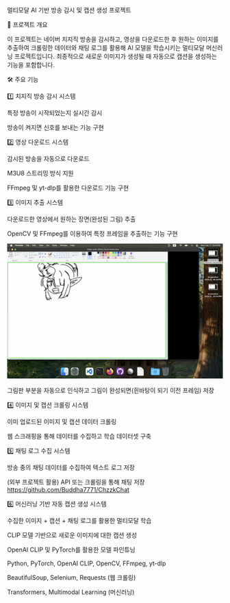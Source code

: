 멀티모달 AI 기반 방송 감시 및 캡션 생성 프로젝트

📌 프로젝트 개요

이 프로젝트는 네이버 치지직 방송을 감시하고, 영상을 다운로드한 후 원하는 이미지를 추출하여 크롤링한 데이터와 채팅 로그를 활용해 AI 모델을 학습시키는 멀티모달 머신러닝 프로젝트입니다. 최종적으로 새로운 이미지가 생성될 때 자동으로 캡션을 생성하는 기능을 포함합니다.




🛠 주요 기능

1️⃣ 치지직 방송 감시 시스템

특정 방송이 시작되었는지 실시간 감시

방송이 켜지면 신호를 보내는 기능 구현

2️⃣ 영상 다운로드 시스템

감시된 방송을 자동으로 다운로드

M3U8 스트리밍 방식 지원

FFmpeg 및 yt-dlp를 활용한 다운로드 기능 구현

3️⃣ 이미지 추출 시스템

다운로드한 영상에서 원하는 장면(완성된 그림) 추출

OpenCV 및 FFmpeg를 이용하여 특정 프레임을 추출하는 기능 구현

![로고](https://github.com/returndeneb/zzz/blob/main/Screens.png)


그림판 부분을 자동으로 인식하고 그림이 완성되면(흰바탕이 되기 이전 프레임) 저장

4️⃣ 이미지 및 캡션 크롤링 시스템

이미 업로드된 이미지 및 캡션 데이터 크롤링

웹 스크래핑을 통해 데이터를 수집하고 학습 데이터셋 구축

5️⃣ 채팅 로그 수집 시스템

방송 중의 채팅 데이터를 수집하여 텍스트 로그 저장

(외부 프로젝트 활용) API 또는 크롤링을 통해 채팅 저장 https://github.com/Buddha7771/ChzzkChat

6️⃣ 머신러닝 기반 자동 캡션 생성 시스템

수집한 이미지 + 캡션 + 채팅 로그를 활용한 멀티모달 학습

CLIP 모델 기반으로 새로운 이미지에 대한 캡션 생성

OpenAI CLIP 및 PyTorch를 활용한 모델 파인튜닝


Python, PyTorch, OpenAI CLIP, OpenCV, FFmpeg, yt-dlp

BeautifulSoup, Selenium, Requests (웹 크롤링)

Transformers, Multimodal Learning (머신러닝)
